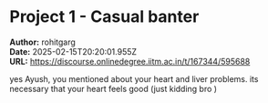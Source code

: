 # Project 1 - Casual banter

**Author:** rohitgarg  
**Date:** 2025-02-15T20:20:01.955Z  
**URL:** https://discourse.onlinedegree.iitm.ac.in/t/167344/595688

yes Ayush, you mentioned about your heart and liver problems.
its necessary that your heart feels good
(just kidding bro )
